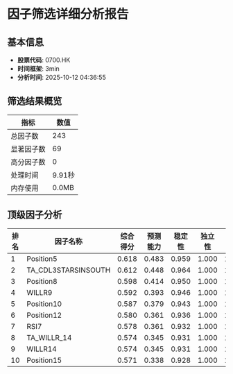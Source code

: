 # 因子筛选详细分析报告

## 基本信息
- **股票代码**: 0700.HK
- **时间框架**: 3min
- **分析时间**: 2025-10-12 04:36:55

## 筛选结果概览
| 指标 | 数值 |
|------|------|
| 总因子数 | 243 |
| 显著因子数 | 69 |
| 高分因子数 | 0 |
| 处理时间 | 9.91秒 |
| 内存使用 | 0.0MB |

## 顶级因子分析
| 排名 | 因子名称 | 综合得分 | 预测能力 | 稳定性 | 独立性 | 实用性 |
|------|----------|----------|----------|--------|--------|--------|
| 1 | Position5 | 0.618 | 0.483 | 0.959 | 1.000 | 1.000 |
| 2 | TA_CDL3STARSINSOUTH | 0.612 | 0.448 | 0.964 | 1.000 | 1.000 |
| 3 | Position8 | 0.598 | 0.414 | 0.950 | 1.000 | 1.000 |
| 4 | WILLR9 | 0.592 | 0.393 | 0.946 | 1.000 | 1.000 |
| 5 | Position10 | 0.587 | 0.379 | 0.943 | 1.000 | 1.000 |
| 6 | Position12 | 0.580 | 0.361 | 0.936 | 1.000 | 1.000 |
| 7 | RSI7 | 0.578 | 0.361 | 0.932 | 1.000 | 1.000 |
| 8 | TA_WILLR_14 | 0.574 | 0.345 | 0.931 | 1.000 | 1.000 |
| 9 | WILLR14 | 0.574 | 0.345 | 0.931 | 1.000 | 1.000 |
| 10 | Position15 | 0.571 | 0.338 | 0.928 | 1.000 | 1.000 |
